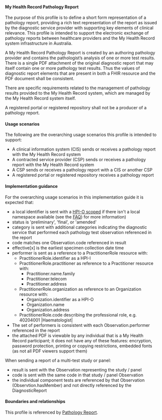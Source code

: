 #### My Health Record Pathology Report
The purpose of this profile is to define a short form representation of a pathology report, providing a rich text representation of the report as issued by the diagnostic service provider with supporting key elements of clinical relevance.  This profile is intended to support the electronic exchange of pathology reports between healthcare providers and the My Health Record system infrastructure in Australia.

A My Health Record Pathology Report is created by an authoring pathology provider and contains the pathologist’s analysis of one or more test results. There is a single PDF attachment of the original diagnostic report that may itself contain one or more pathology test results. Thus the values of diagnostic report elements that are present in both a FHIR resource and the PDF document shall be consistent.

There are specific requirements related to the management of pathology results provided to the My Health Record system, which are managed by the My Health Record system itself.

A registered portal or registered repository shall not be a producer of a pathology report.

#### Usage scenarios
The following are the overarching usage scenarios this profile is intended to support:
* A clinical information system (CIS) sends or receives a pathology report with the My Health Record system
* A contracted service provider (CSP) sends or receives a pathology report with the My Health Record system
* A CSP sends or receives a pathology report with a CIS or another CSP
* A registered portal or registered repository receives a pathology report

#### Implementation guidance
For the overarching usage scenarios in this implementation guide it is expected that:
<ul>
<li>a local identifier is sent with a <a href="http://ns.electronichealth.net.au/id/hpio-scoped/report/1.0/index.html">HPI-O scoped</a> if there isn't a local namespace available (see the <a href="https://github.com/AuDigitalHealth/ci-fhir-r4/wiki/Frequently-Asked-Questions">FAQ</a>) for more information)</li>
<li>status is 'preliminary', 'final', or 'amended'</li>
<li>category is sent with additional categories indicating the diagnostic service that performed each pathology test observation referenced in the report</li>
<li>code matches one Observation.code referenced in result</li>
<li>effective[x] is the earliest specimen collection date time</li>
<li>performer is sent as a reference to a PractitionerRole resource with:
    <ul>
        <li>PractitionerRole.identifier as a HPI-I</li>
        <li>PractitionerRole.practitioner as reference to a Practitioner resource with:
        <ul>
            <li>Practitioner.name.family</li>
            <li>Practitioner.telecom</li>   
            <li>Practitioner.address</li>   
        </ul></li>
        <li>PractitionerRole.organization as reference to an Organization resource with:
        <ul>
            <li>Organization.identifier as a HPI-O</li>
            <li>Organization.name</li>
            <li>Organization.address</li> 
         </ul></li>
        <li>PractitionerRole.code describing the professional role, e.g. 40204001 |Haematologist|</li>
    </ul></li>
<li>The set of performers is consistent with each Observation.performer referenced in the report</li>
<li>the attached PDF is viewable by any individual that is a My Health Record participant; it does not have any of these features: encryption, password protection, printing or copying restrictions, embedded fonts (as not all PDF viewers support them)</li>
</ul>

When sending a report of a multi-test study or panel:
<ul>
<li>result is sent with the Observation representing the study / panel</li>  
<li>code is sent with the same code in that study / panel Observation</li>  
<li>the individual component tests are referenced by that Observation (Observtion.hasMember) and not directly referenced by the DiagnosticReport</li>  
</ul>

#### Boundaries and relationships
This profile is referenced by [Pathology Report](StructureDefinition-composition-pathreport-1.html).
